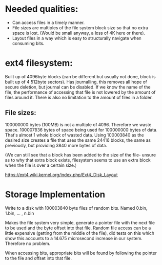 # Needed qualities:
- Can access files in a timely manner.
- File sizes are multiples of the file system block size so that no extra space 
is lost. (Would be small anyway, a loss of 4K here or there).
- Layout files in a way which is easy to structurally navigate when consuming 
bits.


# ext4 filesystem:
Built up of 4096byte blocks (can be different but usually not done, block is 
built up of 4 512byte sectors).
Has journalling, this removes all hope of secure deletion, but journal can be 
disabled. 
If we know the name of the file, the performance of accessing that file is not 
lowered by the amount of files around it. 
There is also no limitation to the amount of files in a folder.

## File sizes:
100000000 bytes (100MB) is not a multiple of 4096. Therefore we waste space.
100007936 bytes of space being used for 100000000 bytes of data.
That's almost 1 whole block of wasted data.
Using 100003840 as the desired size creates a file that uses the same 24416 
blocks, the same as previously, but providing 3840 more bytes of data. 

(We can still see that a block has been added to the size of the file- unsure as
to why that extra block exists, filesystem seems to use an extra block when the 
file is over a certain size.)

https://ext4.wiki.kernel.org/index.php/Ext4_Disk_Layout


# Storage Implementation
Write to a disk with 100003840 byte files of random bits. 
Named 0.bin, 1.bin, ... , n.bin

Makes the file system very simple, generate a pointer file with the next file to
be used and the byte offset into that file.
Random file access can be a little expensive (getting from the middle of the 
file), did tests on this which show this  accounts to a 14.675 microsecond 
increase in our system. Therefore no problem.
	
When accessing bits, appropriate bits will be found by following the  pointer to
the file and offset into that file. 
